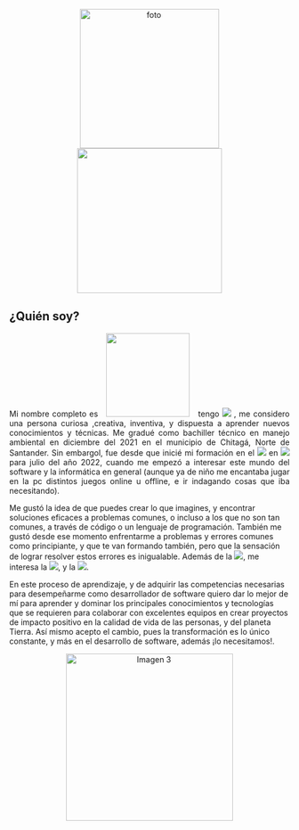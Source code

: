 <p align="center">
  <img src="https://scontent.fbog4-2.fna.fbcdn.net/v/t39.30808-6/316425298_884882419373098_2897526961693276716_n.jpg?_nc_cat=108&ccb=1-7&_nc_sid=9c7eae&_nc_ohc=S4aWjV1tlIgAX8gv5uF&_nc_ht=scontent.fbog4-2.fna&oh=00_AfDQW0jWDZ4zjvunAA4_YychJmmG5E9PKDXWStXgwfXeYg&oe=65B71E62" alt="foto" width="250px"/><br><img src="https://img.shields.io/badge/Hola,%20mi%20nombre%20es%20Yamid-000000? alt="Imagen 3" width= 260px; style="display: inline-block; margin: 0 10px;" />
</p>
<h2 align="justify">¿Quién soy?</h2>
<p align="justify">
Mi nombre completo es <img src="https://img.shields.io/badge/Yamid%20Horacio%20Rodriguez-00690F? alt="Imagen 3" width= 150px; style="display: inline-block; margin: 0 10px;" /> tengo <img src="https://img.shields.io/badge/21%20años-00690F? alt='Imagen 3' width= 100px; style="display: inline-block; margin: 0 10px;" /> , me considero una persona curiosa ,creativa, inventiva, y dispuesta a aprender nuevos conocimientos y técnicas. Me gradué como bachiller técnico en manejo ambiental en diciembre del 2021 en el municipio de Chitagá, Norte de Santander. Sin embargol, fue desde que inicié mi formación en el <img src="https://img.shields.io/badge/SENA-00690F? alt='Imagen 3' width= 100px; style="display: inline-block; margin: 0 10px;" /> en <img src="https://img.shields.io/badge/tecnólogo%20en%20análisis%20y%20desarrollo%20de%20software-00690F? alt='Imagen 3' width= 100px; style="display: inline-block; margin: 0 10px;" /> para julio del año 2022, cuando me empezó a interesar este mundo del software y la informática en general (aunque ya de niño me encantaba jugar en la pc distintos juegos online u offline, e ir indagando cosas que iba necesitando). 
  
Me gustó la idea de que puedes crear lo que imagines, y encontrar soluciones eficaces a problemas comunes, o incluso a los que no son tan comunes, a través de código o un lenguaje de programación. También me gustó desde ese momento enfrentarme a problemas y errores comunes como principiante, y que te van formando también, pero que la sensación de lograr resolver estos errores es inigualable. Además de la <img src="https://img.shields.io/badge/programación-00690F?">, me interesa la <img src="https://img.shields.io/badge/psicología-00690F?">, y la <img src="https://img.shields.io/badge/filosofía-00690F?">.

En este proceso de aprendizaje, y de adquirir las competencias necesarias para desempeñarme como desarrollador de software quiero dar lo mejor de mí para aprender y dominar los principales conocimientos y tecnologías que se requieren para colaborar con excelentes equipos en crear proyectos de impacto positivo en la calidad de vida de las personas, y del planeta Tierra. Así mismo acepto el cambio, pues la transformación es lo único constante, y más en el desarrollo de software, además ¡lo necesitamos!.</p>

<div align="center">
  <img src="https://img.shields.io/badge/Gracias%20por%20leerme,%20y%20¡Vamos%20a%20codificar!👨‍💻-000000?" alt='Imagen 3' width=300px; style='display: inline-block; margin: 0 10px;'/>
</div>
